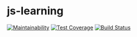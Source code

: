 # js-learning

[![Maintainability](https://api.codeclimate.com/v1/badges/7099ee813b712e521a46/maintainability)](https://codeclimate.com/github/subakaev/js-learning/maintainability)
[![Test Coverage](https://api.codeclimate.com/v1/badges/7099ee813b712e521a46/test_coverage)](https://codeclimate.com/github/subakaev/js-learning/test_coverage)
[![Build Status](https://travis-ci.org/subakaev/js-learning.svg?branch=master)](https://travis-ci.org/subakaev/js-learning)